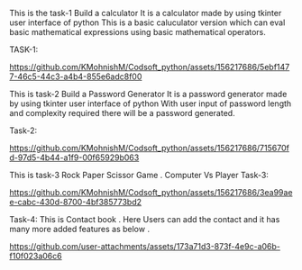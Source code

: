  This is the task-1 Build a calculator 
It is a calculator made by using tkinter user interface of python 
This is a basic caluculator version which can eval basic mathematical expressions using basic mathematical operators.

TASK-1:


https://github.com/KMohnishM/Codsoft_python/assets/156217686/5ebf1477-46c5-44c3-a4b4-855e6adc8f00



This is task-2 Build a Password Generator 
It is a password generator made by using tkinter user interface of python
With user input of password length and complexity required there will be a password generated.

Task-2:


https://github.com/KMohnishM/Codsoft_python/assets/156217686/715670fd-97d5-4b44-a1f9-00f65929b063


This is task-3 Rock Paper Scissor Game . 
Computer Vs Player 
Task-3:

https://github.com/KMohnishM/Codsoft_python/assets/156217686/3ea99aee-cabc-430d-8700-4bf385773bd2

Task-4:
This is Contact book . Here Users can add the contact and it has many more added features as below . 


https://github.com/user-attachments/assets/173a71d3-873f-4e9c-a06b-f10f023a06c6

